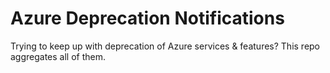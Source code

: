 # Azure Deprecation Notifications
Trying to keep up with deprecation of Azure services & features? This repo aggregates all of them.
